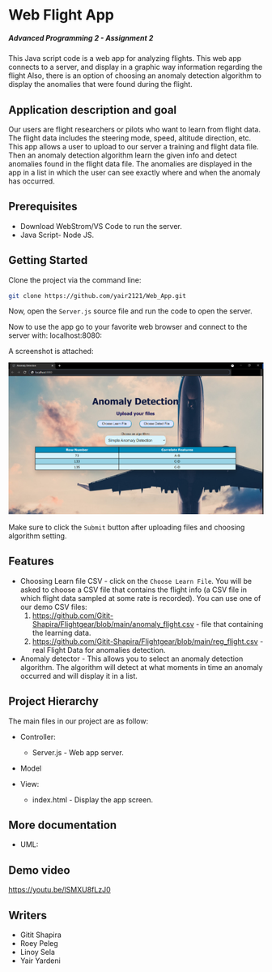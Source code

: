 # Web Flight App
##### Advanced Programming 2 - Assignment 2



This Java script code is a web app for analyzing flights.
This web app connects to a server, and display in a graphic way information regarding the flight
Also, there is an option of choosing an anomaly detection algorithm to display the anomalies that were found during the flight.

## Application description and goal
Our users are flight researchers or pilots who want to learn from flight data.
The flight data includes the steering mode, speed, altitude direction, etc.
This app allows a user to upload to our server a training and flight data file. Then an anomaly detection algorithm learn the given info and detect anomalies found in the flight data file. The anomalies are displayed in the app in a list in which the user can see exactly where and when the anomaly has occurred.

## Prerequisites

- Download WebStrom/VS Code to run the server.
- Java Script- Node JS.

## Getting Started

Clone the project via the command line:
```sh
git clone https://github.com/yair2121/Web_App.git
```

Now, open the ```Server.js``` source file and run the code to open the server.

Now to use the app go to your favorite web browser and connect to the server with: localhost:8080:

A screenshot is attached:

![Main_Screen.png](Images/Main_Screen.png)

Make sure to click the ```Submit``` button after uploading files and choosing algorithm setting.

## Features
- Choosing Learn file CSV - click on the ```Choose Learn File```. You will be asked to choose a CSV file that contains the flight info (a CSV file in which flight data sampled at some rate is recorded).
  You can use one of our demo CSV files: 
  1. https://github.com/Gitit-Shapira/Flightgear/blob/main/anomaly_flight.csv - file that containing the learning data.
  2. https://github.com/Gitit-Shapira/Flightgear/blob/main/reg_flight.csv - real Flight Data for anomalies detection. 
- Anomaly detector - This allows you to select an anomaly detection algorithm. The algorithm will detect at what moments in time an anomaly occurred and will display it in a list.

## Project Hierarchy

The main files in our project are as follow:

- Controller:
    - Server.js - Web app server.
- Model



- View:
    - index.html - Display the app screen.

## More documentation
- UML:



## Demo video
https://youtu.be/lSMXU8fLzJ0


## Writers
- Gitit Shapira
- Roey Peleg
- Linoy Sela
- Yair Yardeni












#
